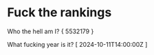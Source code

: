 # Fuck the rankings

Who the hell am I?
{ 5532179 }

What fucking year is it?
[ 2024-10-11T14:00:00Z ]
